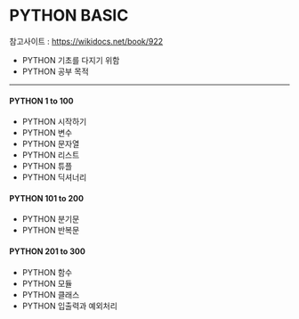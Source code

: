 PYTHON BASIC
=============

참고사이트 : https://wikidocs.net/book/922
* PYTHON 기초를 다지기 위함
* PYTHON 공부 목적
-------------

#### PYTHON 1 to 100
* PYTHON 시작하기
* PYTHON 변수
* PYTHON 문자열
* PYTHON 리스트
* PYTHON 튜플
* PYTHON 딕셔너리

#### PYTHON 101 to 200
* PYTHON 분기문
* PYTHON 반복문

#### PYTHON 201 to 300
* PYTHON 함수
* PYTHON 모듈
* PYTHON 클래스
* PYTHON 입출력과 예외처리
